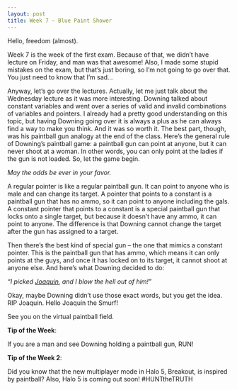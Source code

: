```yaml
---
layout: post
title: Week 7 – Blue Paint Shower
---
```

Hello, freedom (almost).

Week 7 is the week of the first exam. Because of that, we didn’t have lecture on Friday, and man was that awesome! Also, I made some stupid mistakes on the exam, but that’s just boring, so I’m not going to go over that. You just need to know that I’m sad…

Anyway, let’s go over the lectures. Actually, let me just talk about the Wednesday lecture as it was more interesting. Downing talked about constant variables and went over a series of valid and invalid combinations of variables and pointers. I already had a pretty good understanding on this topic, but having Downing going over it is always a plus as he can always find a way to make you think. And it was so worth it. The best part, though, was his paintball gun analogy at the end of the class. Here’s the general rule of Downing’s paintball game: a paintball gun can point at anyone, but it can never shoot at a woman. In other words, you can only point at the ladies if the gun is not loaded. So, let the game begin.

*May the odds be ever in your favor.*

A regular pointer is like a regular paintball gun. It can point to anyone who is male and can change its target. A pointer that points to a constant is a paintball gun that has no ammo, so it can point to anyone including the gals. A constant pointer that points to a constant is a special paintball gun that locks onto a single target, but because it doesn’t have any ammo, it can point to anyone. The difference is that Downing cannot change the target after the gun has assigned to a target.

Then there’s the best kind of special gun – the one that mimics a constant pointer. This is the paintball gun that has ammo, which means it can only points at the guys, and once it has locked on to its target, it cannot shoot at anyone else. And here’s what Downing decided to do:

*“I picked [Joaquin]( http://ace-jc.github.io/about/), and I blow the hell out of him!”*

Okay, maybe Downing didn’t use those exact words, but you get the idea. RIP Joaquin. Hello Joaquin the Smurf!

See you on the virtual paintball field.

**Tip of the Week**: 

If you are a man and see Downing holding a paintball gun, RUN!

**Tip of the Week 2**:

Did you know that the new multiplayer mode in Halo 5, Breakout, is inspired by paintball? Also, Halo 5 is coming out soon! #HUNTtheTRUTH
